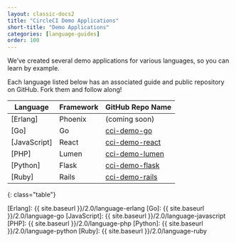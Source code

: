 ```yaml
---
layout: classic-docs2
title: "CircleCI Demo Applications"
short-title: "Demo Applications"
categories: [language-guides]
order: 100
---
```


We’ve created several demo applications for various languages, so you can learn by example.

Each language listed below has an associated guide and public repository on GitHub. Fork them and follow along!

Language | Framework | GitHub Repo Name
---------|-----------|-----------------
[Erlang] | Phoenix | (coming soon)
[Go] | Go | [cci-demo-go]
[JavaScript] | React | [cci-demo-react]
[PHP] | Lumen | [cci-demo-lumen]
[Python] | Flask | [cci-demo-flask]
[Ruby] | Rails | [cci-demo-rails]
{: class="table"}

[Erlang]: {{ site.baseurl }}/2.0/language-erlang
[Go]: {{ site.baseurl }}/2.0/language-go
[JavaScript]: {{ site.baseurl }}/2.0/language-javascript
[PHP]: {{ site.baseurl }}/2.0/language-php
[Python]: {{ site.baseurl }}/2.0/language-python
[Ruby]: {{ site.baseurl }}/2.0/language-ruby

[cci-demo-go]: https://github.com/circleci/cci-demo-go
[cci-demo-react]: https://github.com/circleci/cci-demo-react
[cci-demo-lumen]: https://github.com/circleci/cci-demo-lumen
[cci-demo-flask]: https://github.com/circleci/cci-demo-flask
[cci-demo-rails]: https://github.com/circleci/cci-demo-rails